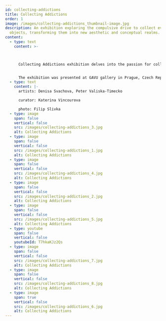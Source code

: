 ```yaml
---
id: collecting-addictions
title: Collecting Addictions
order: 1
image: /images/collecting-addictions_thumbnail-image.jpg
description: An exhibition exploring the compulsive drive to collect everyday
  objects, transforming them into new aesthetic and conceptual realms.
content:
  - type: text
    content: >-
      


      Collecting Addictions exhibition delves into the passion for collecting and the irresistible need to accumulate and archive common, often unnecessary items. Denisa Svachova uses ready-made techniques to elevate found objects into artifacts of artistic value, recycling and recontextualizing mundane items. Her focus lies on artifacts from the pharmaceutical and tobacco industries, highlighting the massive profits these sectors generate within global consumer chains. Svachova’s work contrasts with Peter Valiska-Timečko’s conceptually driven critique of the pharmaceutical industry, where he exposes aggressive marketing tactics and the corruption of scientific integrity. Together, they offer distinct yet complementary artistic languages, unified by the theme of “collecting as a dependency”.


      The exhibition was presented at GAVU gallery in Prague, Czech Republic in 2013.
  - type: text
    content: |-
      artists: Denisa Svachova, Peter Valiska-Timecko

      curator: Katerina Vincourova

      photo: Filip Slivka
  - type: image
    span: false
    vertical: false
    src: /images/collecting-addictions_3.jpg
    alt: Collecting Addictions
  - type: image
    span: false
    vertical: false
    src: /images/collecting-addictions_1.jpg
    alt: Collecting Addictions
  - type: image
    span: false
    vertical: false
    src: /images/collecting-addictions_4.jpg
    alt: Collecting Addictions
  - type: image
    span: false
    vertical: false
    src: /images/collecting-addictions_2.jpg
    alt: Collecting Addictions
  - type: image
    span: false
    vertical: false
    src: /images/collecting-addictions_5.jpg
    alt: Collecting Addictions
  - type: youtube
    span: false
    vertical: false
    youtubeId: T7hkaKJz2Qs
  - type: image
    span: false
    vertical: false
    src: /images/collecting-addictions_7.jpg
    alt: Collecting Addictions
  - type: image
    span: false
    vertical: false
    src: /images/collecting-addictions_8.jpg
    alt: Collecting Addictions
  - type: image
    span: true
    vertical: false
    src: /images/collecting-addictions_6.jpg
    alt: Collecting Addictions
---
```


